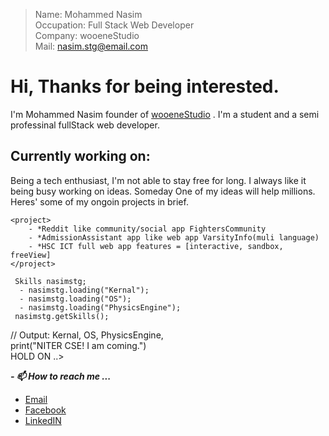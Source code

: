 > Name: Mohammed Nasim <br>
> Occupation: Full Stack Web Developer <br>
> Company: wooeneStudio <br>
> Mail: nasim.stg@email.com <br>

# Hi, Thanks for being interested.

I'm Mohammed Nasim founder of [wooeneStudio](https://wooenestudio.github.io/) . I'm a student and a semi professinal fullStack web developer. 

## Currently working on:
Being a tech enthusiast, I'm not able to stay free for long. I always like it being busy working on ideas. Someday One of my ideas will help millions.
Heres' some of my ongoin projects in brief.
```
<project>
    - *Reddit like community/social app FightersCommunity 
    - *AdmissionAssistant app like web app VarsityInfo(muli language)
    - *HSC ICT full web app features = [interactive, sandbox, freeView]
</project>
```

``` 
 Skills nasimstg;
  - nasimstg.loading("Kernal");
  - nasimstg.loading("OS");
  - nasimstg.loading("PhysicsEngine");
 nasimstg.getSkills();
```
// Output: Kernal, OS, PhysicsEngine, <br>
print("NITER CSE! I am coming.") <br>
HOLD ON ..>


 ***- 📫 How to reach me ...***
 - [Email](mailto:nasim.stg@gmail.com) 
 - [Facebook](https://fb.com/mohammed.nasim.on3)
 - [LinkedIN](https://www.linkedin.com/in/nasimstg/)

<!---
nasimstg/nasimstg is a ✨ special ✨ repository because its `README.md` (this file) appears on your GitHub profile.
You can click the Preview link to take a look at your changes.
--->
